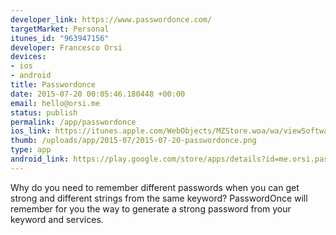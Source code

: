 ```yaml
--- 
developer_link: https://www.passwordonce.com/
targetMarket: Personal
itunes_id: "963947156"
developer: Francesco Orsi
devices: 
- ios
- android
title: Passwordonce
date: 2015-07-20 00:05:46.180448 +00:00
email: hello@orsi.me
status: publish
permalink: /app/passwordonce
ios_link: https://itunes.apple.com/WebObjects/MZStore.woa/wa/viewSoftware?id=963947156
thumb: /uploads/app/2015-07/2015-07-20-passwordonce.png
type: app
android_link: https://play.google.com/store/apps/details?id=me.orsi.passwordonce
---
```


Why do you need to remember different passwords when you can get strong and different strings from the same keyword? PasswordOnce will remember for you the way to generate a strong password from your keyword and services.

